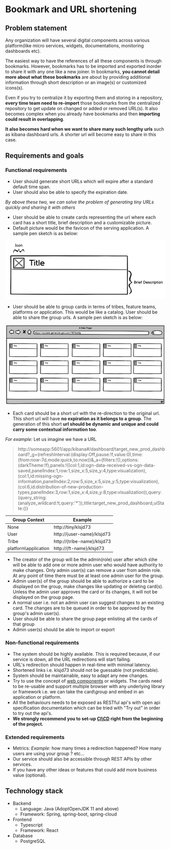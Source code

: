 # Bookmark and URL shortening
## Problem statement

Any organization will have several digital components across various platform(like micro services, widgets, documentations, monitoring dashboards etc).

The easiest way to have the references of all these components is through bookmarks. 
However, bookmarks has to be imported and exported inorder to share it with any one like a new joiner. 
In bookmarks, **you cannot detail more about what these bookmarks** are about by providing additional information through short description or an image(s) or customized icons(s).

Even if you try to centralize it by exporting them and storing in a repository, **every time team need to re-import** those bookmarks from the centralized repository
to get update on changed or added or removed URL(s). 
It also becomes complex when you already have bookmarks and then **importing could result in overlapping**.

**It also becomes hard when we want to share many such lengthy urls** such as kibana dashboard urls. 
A shorter url will become easy to share in this case.

## Requirements and goals

### Functional requirements
* User should generate short URLs which will expire after a standard default time span. 
* User should also be able to specify the expiration date. 

_By above these two, we can solve the problem of generating tiny URLs quickly and sharing it with others_

* User should be able to create cards representing the url where each card has a short title, brief description and a customizable picture. 
* Default picture would be the favicon of the serving application. A sample pen sketch is as below:

![Card](/images/card.png)

* User should be able to group cards in terms of tribes, feature teams, platforms or application. This would be like a catalog. User should be able to share the group urls.
A sample pen sketch is as below:

![Group cards](/images/group-cards.png)

* Each card should be a short url with the re-direction to the original url. 
This short url will have **no expiration as it belongs to a group**.
The generation of this short **url should be dynamic and unique and could carry some contextual information too**.

_For example:_ Let us imagine we have a URL


> http://someapp:5601/app/kibana#/dashboard/target_new_prod_dashboard?_g=(refreshInterval:(display:Off,pause:!f,value:0),time:(from:now-7d,mode:quick,to:now))&_a=(filters:!(),options:(darkTheme:!f),panels:!((col:1,id:ogn-data-received-vs-ogn-data-saved,panelIndex:1,row:1,size_x:5,size_y:4,type:visualization),(col:1,id:missing-ogn-information,panelIndex:2,row:5,size_x:5,size_y:5,type:visualization),(col:6,id:distribution-of-new-production-types,panelIndex:3,row:1,size_x:4,size_y:8,type:visualization)),query:(query_string:(analyze_wildcard:!t,query:'*')),title:target_new_prod_dashboard,uiState:())

Group Context | Example
------------- | -------------
None | http://tiny/klsjd73
User | http://{user-name}/klsjd73
Tribe | http://{tribe-name}/klsjd73
platform\application | http://{ft-name}/klsjd73

* The creator of the group will be the admin(role) user after which s\he will be able to add one or more admin user who would have authority to make changes. 
Only admin user(s) can remove a user from admin role. 
At any point of time there must be at least one admin user for the group.
* Admin user(s) of the group should be able to authorize a card to be displayed on the group, make changes like updating or deleting card(s).
Unless the admin user approves the card or its changes, it will not be displayed on the group page.
* A normal user i.e. not an admin user can suggest changes to an existing card. 
The changes are to be queued in order to be approved by the group's admin user(s).
* User should be able to share the group page enlisting all the cards of that group
* Admin user(s) should be able to import or export

### Non-functional requirements

* The system should be highly available. This is required because, if our service is down, all the URL redirections will start failing.
* URL's redirection should happen in real-time with minimal latency.
* Shortened links i.e. klsjd73 should not be guessable (not predictable).
* System should be maintainable, easy to adapt any new changes.
* Try to use the concept of [web components](https://www.webcomponents.org/introduction) or widgets. 
The cards need to be re-usable and support multiple browser with any underlying library or framework i.e. we can take the card\group and embed in an application or platform.
* All the behaviours needs to be exposed as RESTful api's with open api specification documentation which can be tried with "Try out" in order to try out the api's.
* **We strongly recommend you to set-up [CI\CD](https://engineering-stream-hackathon.github.io/challenge/#/?id=cicd) right from the beginning of the project.**

### Extended requirements

* Metrics: _Example:_ how many times a redirection happened? How many users are using your group ? etc...
* Our service should also be accessible through REST APIs by other services.
* If you have any other ideas or features that could add more business value (optional).

## Technology stack

* Backend
  * Language: Java (AdoptOpenJDK 11 and above)
  * Framework: Spring, spring-boot, spring-cloud
* Frontend
  * Typescript
  * Framework: React
* Database
  * PostgreSQL
    
